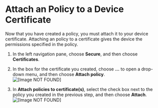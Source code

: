 # Attach an Policy to a Device Certificate<a name="attach-policy-to-certificate"></a>

Now that you have created a policy, you must attach it to your device certificate\. Attaching an policy to a certificate gives the device the permissions specified in the policy\.

1. In the left navigation pane, choose **Secure**, and then choose **Certificates**\.

1. In the box for the certificate you created, choose **\.\.\.** to open a drop\-down menu, and then choose **Attach policy**\.  
![\[Image NOT FOUND\]](http://docs.aws.amazon.com/iot/latest/developerguide/images/certificates-dashboard.png)

1. In **Attach policies to certificate\(s\)**, select the check box next to the policy you created in the previous step, and then choose **Attach**\.  
![\[Image NOT FOUND\]](http://docs.aws.amazon.com/iot/latest/developerguide/images/attach-policy-to-cert.png)